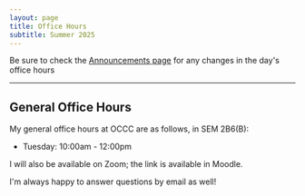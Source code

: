 ```yaml
---
layout: page
title: Office Hours
subtitle: Summer 2025
---
```


Be sure to check the [Announcements page](https://cg2wilson.github.io/announcements) for any changes in the day's office hours

---

## General Office Hours
My general office hours at OCCC are as follows, in SEM 2B6(B):
- Tuesday: 10:00am - 12:00pm

I will also be available on Zoom; the link is available in Moodle.

I'm always happy to answer questions by email as well!
